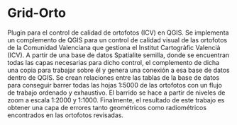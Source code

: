 # Grid-Orto
Plugin para el control de calidad de ortofotos (ICV) en QGIS.
Se implementa un complemento de QGIS para un control de calidad visual de las ortofotos de la Comunidad Valenciana que gestiona el Institut Cartogràfic Valencià (ICV). A partir de una base de datos Spatialite semilla, donde se encuentran todas las capas necesarias para dicho control, el complemento de dicha una copia para trabajar sobre él y genera una conexión a esa base de datos dentro de QGIS.
Se crean relaciones entre las tablas de la base de datos para conseguir barrer todas las hojas 1:5000 de las ortofotos con un flujo de trabajo ordenado y exhaustivo. El barrido se hace a partir de niveles de zoom a escala 1:2000 y 1:1000.
Finalmente, el resultado de este trabajo es obtener una capa de errores tanto geométricos como radiométricos encontrados en las ortofotos revisadas.
